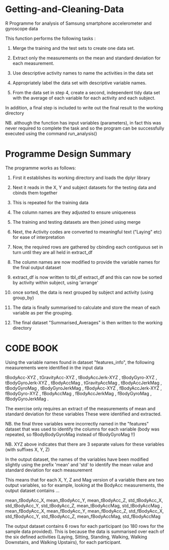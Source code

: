 # Getting-and-Cleaning-Data
R Programme for analysis of Samsung smartphone accelerometer and gyroscope data


This function performs the following tasks :

1. Merge the training and the test sets to create one data set.

2. Extract only the measurements on the mean and standard deviation for each measurement. 

3. Use descriptive activity names to name the activities in the data set

4. Appropriately label the data set with descriptive variable names. 

5. From the data set in step 4, create a second, independent tidy data set with the average 
  of each variable for each activity and each subject.

In addition, a final step is included to write out the final result to the working directory

NB. although the function has input variables (parameters), in fact this was never required to complete the task
and so the program can be successfully executed using the command run_analysis()

# Programme Design Summary
The programme works as follows:

1. First it establishes its working directory and loads the dplyr library 

2. Next it reads in the X, Y and subject datasets for the testing data and cbinds them together

3. This is repeated for the training data

4. The column names are they adjusted to ensure uniqueness

4. The training and testing datasets are then joined using merge

5. Next, the Activity codes are converted to meaningful text ("Laying" etc) for ease of interpretation

6. Now, the required rows are gathered by cbinding each contiguous set in turn until they are all held in extract_df

7. The column names are now modified to provide the variable names for the final output dataset

8. extract_df is now written to tbl_df extract_df and this can now be sorted by activity within subject, using 'arrange'

9. once sorted, the data is next grouped by subject and activity (using group_by)

10. The data is finally summarised to calculate and store the mean of each variable as per the grouping.

11. The final dataset "Summarised_Averages" is then written to the working directory


# CODE BOOK
Using the variable names found in dataset "features_info", the following measurements were identified in the input data

tBodyAcc-XYZ ,
tGravityAcc-XYZ ,
tBodyAccJerk-XYZ ,
tBodyGyro-XYZ ,
tBodyGyroJerk-XYZ ,
tBodyAccMag ,
tGravityAccMag ,
tBodyAccJerkMag ,
tBodyGyroMag ,
tBodyGyroJerkMag ,
fBodyAcc-XYZ ,
fBodyAccJerk-XYZ ,
fBodyGyro-XYZ ,
fBodyAccMag ,
fBodyAccJerkMag ,
fBodyGyroMag ,
fBodyGyroJerkMag .

The exercise only requires an extract of the measurements of mean and standard deviation for these variables
These were identified and extracted. 

NB. the final three variables were incorrectly named in the "features" dataset that
was used to identify the columns for each variable (body was repeated, so fBodyBodyGyroMag instead of fBodyGyroMag !!)

NB. XYZ above indicates that there are 3 separate values for these variables (with suffixes X, Y, Z)

In the output dataset, the names of the variables have been modified slightly using the prefix 'mean' and 'std' to
identify the mean value and standard deviation for each measurement

This means that for each X, Y, Z and Mag version of a variable there are two output variables, so for example, looking at the BodyAcc measurements, the output dataset contains ...

mean_tBodyAcc_X, mean_tBodyAcc_Y, mean_tBodyAcc_Z, 
std_tBodyAcc_X, std_tBodyAcc_Y, std_tBodyAcc_Z,
mean_tBodyAccMag, std_tBodyAccMag ,
mean_fBodyAcc_X, mean_fBodyAcc_Y, mean_fBodyAcc_Z, 
std_fBodyAcc_X, std_fBodyAcc_Y, std_fBodyAcc_Z,
mean_fBodyAccMag, std_fBodyAccMag

The output dataset contains 6 rows for each participant (so 180 rows for the sample data provided). This is because
the data is summarised over each of the six defined activities (Laying, Sitting, Standing, Walking, Walking Downstairs, and Walking Upstairs), for each participant.
